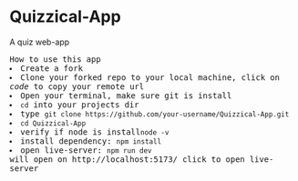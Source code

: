 # Quizzical-App
A quiz web-app

 <samp>
    How to use this app
    <li>Create a fork </li> 
    <li>Clone your forked repo to your local machine, click on <em>code</em> to copy your remote url</li>
    <li>Open your terminal, make sure git is install</li> 
    <li><code>cd</code> into your projects dir</li>
   <li>type <code>git clone https://github.com/your-username/Quizzical-App.git</code></li>
   <li><code>cd Quizzical-App</code> </li>
   <li>verify if node is install<code>node -v</code></li>
   <li>install dependency: <code>npm install</code></li>
   <li>open live-server: <code>npm run dev</code></li>
   will open on http://localhost:5173/ click to open live-server
 </samp>

